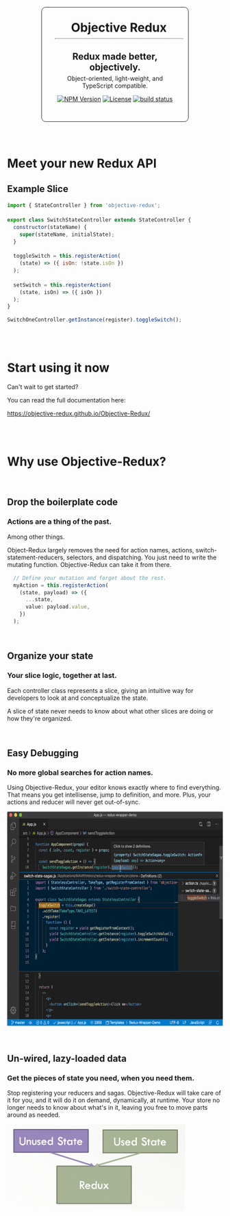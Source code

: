 <div style="text-align: center; border: 1px solid; border-radius: 10px; margin: 80px; padding: 30px;">
  <h1 style="border-bottom: 1px dotted; margin-bottom: 0; padding-bottom: 8px; width: 300px; margin:auto;">Objective Redux</h1>
  <h2 style="padding: 0; margin-bottom: 0;">Redux made better, objectively.</h2>
  <p style="margin-top: 5px;">Object-oriented, light-weight, and TypeScript compatible.</p>
  <p>
    <a href="https://www.npmjs.com/package/objective-redux"><img src="https://img.shields.io/npm/v/objective-redux" alt="NPM Version" /></a>
    <a href="./LICENSE"><img src="https://img.shields.io/badge/license-MIT-blue.svg" alt="License" /></a>
    <a href="https://github.com/Objective-Redux/Objective-Redux/actions"><img src="https://github.com/Objective-Redux/Objective-Redux/workflows/Build/badge.svg" alt="build status" /></a>
  </p>
</div>

# Meet your new Redux API
## Example Slice
```javascript
import { StateController } from 'objective-redux';

export class SwitchStateController extends StateController {
  constructor(stateName) {
    super(stateName, initialState);
  }

  toggleSwitch = this.registerAction(
    (state) => ({ isOn: !state.isOn })
  );

  setSwitch = this.registerAction(
    (state, isOn) => ({ isOn })
  );
}
```
```javascript
SwitchOneController.getInstance(register).toggleSwitch();
```

<br />

<br />

# Start using it now

Can't wait to get started?

You can read the full documentation here:

https://objective-redux.github.io/Objective-Redux/

<br />

<br />

# Why use Objective-Redux?

<br />

## Drop the boilerplate code

### Actions are a thing of the past.

Among other things.

Object-Redux largely removes the need for action names, actions, switch-statement-reducers, selectors, and dispatching. You just need to write the mutating function. Objective-Redux can take it from there.

```typescript
  // Define your mutation and forget about the rest.
  myAction = this.registerAction(
    (state, payload) => ({
      ...state,
      value: payload.value,
    })
  );
```

<br />

## Organize your state

### Your slice logic, together at last.

Each controller class represents a slice, giving an intuitive way for developers to look at and conceptualize the state.

A slice of state never needs to know about what other slices are doing or how they're organized.

<br />

## Easy Debugging

### No more global searches for action names.

Using Objective-Redux, your editor knows exactly where to find everything. That means you get intellisense, jump to definition, and more. Plus, your actions and reducer will never get out-of-sync.

<p style="text-align: center;">
  <img src="./statics/debugging.png" alt="Debugging in VS Code" style="height: 500px;" />
</p>

<br />

## Un-wired, lazy-loaded data

### Get the pieces of state you need, when you need them.

Stop registering your reducers and sagas. Objective-Redux will take care of it for you, and it will do it on demand, dynamically, at runtime. Your store no longer needs to know about what's in it, leaving you free to move parts around as needed.

<img src="./statics/lazy.png" alt="organize reducing function into a single class that represents a slice" style="height: 200px;" />